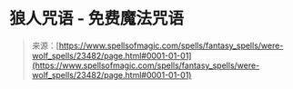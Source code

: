 <!--yml

category: 未分类

date: 2024-06-12 19:08:39

-->

# 狼人咒语 - 免费魔法咒语

> 来源：[https://www.spellsofmagic.com/spells/fantasy_spells/were-wolf_spells/23482/page.html#0001-01-01](https://www.spellsofmagic.com/spells/fantasy_spells/were-wolf_spells/23482/page.html#0001-01-01)
